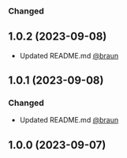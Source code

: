 ### Changed
## 1.0.2 (2023-09-08)


- Updated README.md [@braun](https://github.com/richardbenedikt)


## 1.0.1 (2023-09-08)


### Changed
- Updated README.md [@braun](https://github.com/richardbenedikt)


## 1.0.0 (2023-09-07)